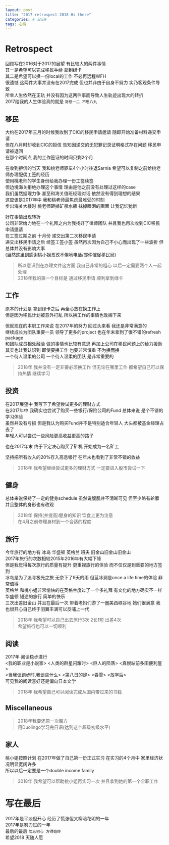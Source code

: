 ```yaml
---
layout: post
title: "2017 retrospect 2018 Hi there"
categories: # 日记#
tags: 心情
---
```


# Retrospect

回顾写在2016对于2017的展望 有比较大的两件事情   
其一是希望可以完成移民手续 拿到绿卡   
其二是希望可以换一份local的工作 不必再远程WFH   
很遗憾 这两件大事并没有在2017完成 但也并非由于自身不努力 实乃客观条件导致   
所幸人生依然在正轨 并没有因为这两件事而导致人生轨迹出现大的转折   
2017给我的人生体验真的就是 `常想一二 不思八九`

<!--more-->

## 移民

大约在2017年三月的时候我收到了CIC的移民申请邀请 随即开始准备材料递交申请   
但在八月时却收到CIC的拒信 告知因递交的无犯罪记录证明格式存在问题 移民申请被退回   
在那个时间点 我的工作签证的时间只剩2个月   

在收到拒信的当天 我和桃老师驱车4个小时往返Sarnia  希望可以复制之前给桃老师办理配偶工签的经历   
使用桃老师的学生身份给我办理一份工签续签   
但边境海关拒绝办理这个事情 理由是他之前没有处理过这样的case   
我们虽然据理力争 甚至和海关值班经理对话 依然没有得到理想的结果   
这应该是2017年中 我和桃老师最焦虑最难受的时刻   
步出海关大楼时 桃老师砸掉矿泉水瓶 抹掉眼泪的画面 让我记忆犹新   

好在事情出现转折   
公司非常给力地在一个礼拜之内为我找好了律师团队 并且我也再次收到CIC移民申请邀请   
在工签过期之前 十月份 递交出第二次移民申请   
递交出移民申请之后 续签工签小签 虽然再次因为自己不小心而出现了一些波折 但总体并没有影响大事   
(当然这里到感谢桃小姐孜孜不倦地电话/邮件催促移民局)   

> 所以意识到在办理文件这方面 我自己非常的粗心 以后一定需要两个人一起处理   
> 2018年我的第一个目标是 通过移民申请 顺利拿到绿卡   

## 工作
原本的计划是 拿到绿卡之后 再全心放在换工作上   
但是因为移民计划被意外打乱 所以换工作的事情也耽搁下来   

但就现在的本职工作来说 在2017年的努力 回过头来看 我还是非常满意的   
继续成长为团队重要一员 领导了更多的project 也在年末拿到了很不错的refresh package   
和团队成员相处融洽 做的事情也比较有意思 再加上公司在移民问题上的给力援助   
其实也让我认识到 即使要换工作 也要非常慎重 不为换而换   
一个待人温柔的公司 一个待人温柔的团队 是非常重要的   

> 2018年 我并没有一定非要必须换工作 但无论在哪里工作 都希望自己可以保持热情 继续学习   


## 投资
在2017展望中 我写下了希望尝试更多的理财方式   
在2017年中 我确实也尝试了购买一些银行/保险公司的Fund 总体来说 是个不错的学习体验   
虽然并没有亏损 但是我认为购买Fund并不是特别适合年轻人 大头都被基金经理占去了   
年轻人可以尝试一些风险更高收益更高的路子   


也在2017年末 终于下定决心购买了矿机 开始成为一名矿工   


坚持把所有收入的20%存入高息银行 在年末也看到了非常不错的收益   

> 2018年 我希望继续尝试更多的理财方式 一定要进入股市尝试一下   

## 健身
总体来说保持了一定的健身schedule 虽然说腹肌并不清晰可见 但至少略有轮廓 并且整体的身形也有改观   

> 2018年 保持(并提高)健身的知识 饮食上更为注意   
> 在4月之前修理身材到一个合适的程度   

## 旅行
今年旅行的地方有 冰岛 华盛顿 英格兰 班夫 旧金山旧金山旧金山   
2017年旅行的次数相较2015年2016年有大幅下降   
但是我觉得每次旅行的质量有提升 更重视旅行的体验 而不仅仅是到重要的地方签到   
冰岛是为了追寻极光之旅 无奈下了9天的雨 但蓝冰洞是once a life time的体验 非常值得   
英格兰 和桃小姐非常愉快的在英格兰度过了一个多礼拜 有文化的地方确实不一样
华盛顿 短途的旅行 简单的快乐   
三次出差旧金山 并且在最后一次 带着老妈们游了一圈美西峡谷地 她们很满意 我也很开心自己终于羽翼丰满可以反哺上一代   

> 2018年 我希望可以自己出去旅行3次 2长1短 出差4次   
> 希望旅行也可以一切顺利

## 阅读
2017年 阅读稳步进行   
\<我的职业是小说家\> \<人类的群星闪耀时\> \<巨人的陨落\> \<真幌站前多田便利屋\>   
\<当我谈跑步时,我谈些什么\> \<第八日的蝉\> \<春雪\> \<放学后\>   
可见我的阅读喜好还是偏向日本文学   

> 2018年 我希望自己可以阅读完成从国内带过来的书籍   

## Miscellaneous

> 2018年我要还原一次魔方   
> 用Duolingo学习完日语(达到这个超级初级水平)   

## 家人
桃小姐按照计划 在2017年做了自己第一份正式实习 在实习的4个月中 家里经济状况明显宽阔许多   
所以以后一定要是一个double income family   

> 2018年 我希望可以帮助桃小姐再实习一次 并且拿到她的第一个全职工作   

# 写在最后
2017年是平淡但开心 经历了慌张但又柳暗花明的一年   
2017年是努力过的一年   
最后的最后 `勿忘初心 方得始终`   
希望2018 天随人愿   
